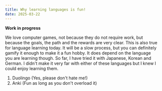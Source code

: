 ```yaml
---
title: Why learning languages is fun!
date: 2025-03-22
---
```

**Work in progress**

We love computer games, not because they do not require work, but because the goals, the path and the rewards are very clear. This is also true for language learning today. It will be a slow process, but you can definitely gamify it enough to make it a fun hobby. It does depend on the language you are learning though. So far, I have tried it with Japanese, Korean and German. I didn't make it very far with either of these languages but I knew I could enjoy learning them.

1. Duolingo (Yes, please don't hate me!)
2. Anki (Fun as long as you don't overload it)
